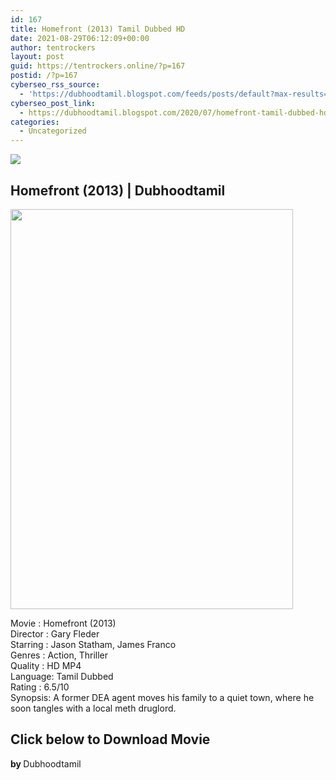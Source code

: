 ```yaml
---
id: 167
title: Homefront (2013) Tamil Dubbed HD
date: 2021-08-29T06:12:09+00:00
author: tentrockers
layout: post
guid: https://tentrockers.online/?p=167
postid: /?p=167
cyberseo_rss_source:
  - 'https://dubhoodtamil.blogspot.com/feeds/posts/default?max-results=150&start-index=151'
cyberseo_post_link:
  - https://dubhoodtamil.blogspot.com/2020/07/homefront-tamil-dubbed-hd.html
categories:
  - Uncategorized
---
```

<div class="media_block">
  <img src="https://1.bp.blogspot.com/-fuV24TF2LpI/Xw3LXbe0h2I/AAAAAAAABt4/plEzJ1g9h2073Ubg18Hy9g9QvaMh9rWRACNcBGAsYHQ/s72-c/unnamed%2B%25281%2529.jpg" class="media_thumbnail" />
</div>

<div dir="ltr" trbidi="on" readability="11.136246786632">
  <h2>
    <span>Homefront (2013) | Dubhoodtamil</span>
  </h2>
  
  <div class="separator">
    <a href="https://1.bp.blogspot.com/-fuV24TF2LpI/Xw3LXbe0h2I/AAAAAAAABt4/plEzJ1g9h2073Ubg18Hy9g9QvaMh9rWRACNcBGAsYHQ/s1600/unnamed%2B%25281%2529.jpg" imageanchor="1"><img loading="lazy" border="0" data-original-height="512" data-original-width="362" height="640" src="https://1.bp.blogspot.com/-fuV24TF2LpI/Xw3LXbe0h2I/AAAAAAAABt4/plEzJ1g9h2073Ubg18Hy9g9QvaMh9rWRACNcBGAsYHQ/s640/unnamed%2B%25281%2529.jpg" width="452" /></a>
  </div>
  
  <p>
    Movie<span> </span>:<span> </span>Homefront (2013)<br />Director<span> </span>:<span> </span>Gary Fleder<br />Starring<span> </span>:<span> </span>Jason Statham, James Franco<br />Genres<span> </span>:<span> </span>Action, Thriller<br />Quality<span> </span>:<span> </span>HD MP4<br />Language:<span> </span>Tamil Dubbed<br />Rating<span> </span>:<span> </span>6.5/10<br />Synopsis: A former DEA agent moves his family to a quiet town, where he soon tangles with a local meth druglord.
  </p>
  
  <h2>
    <span>Click below to Download Movie</span>
  </h2>
  
  <p>
    <span><b>by </b>Dubhoodtamil</span>
  </p></p>
</div>